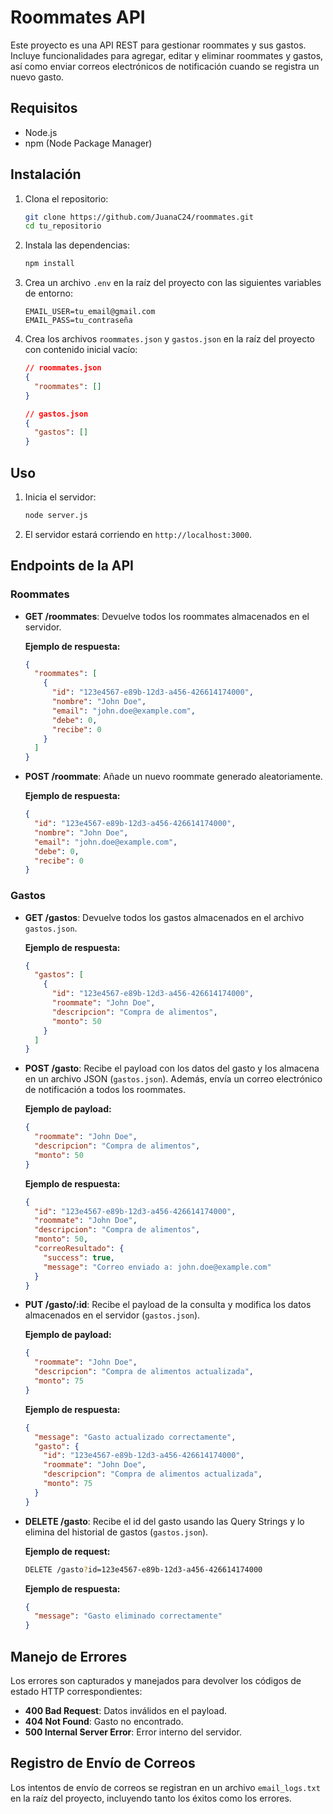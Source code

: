 # Roommates API

Este proyecto es una API REST para gestionar roommates y sus gastos. Incluye funcionalidades para agregar, editar y eliminar roommates y gastos, así como enviar correos electrónicos de notificación cuando se registra un nuevo gasto.

## Requisitos

- Node.js
- npm (Node Package Manager)

## Instalación

1. Clona el repositorio:
    ```sh
    git clone https://github.com/JuanaC24/roommates.git
    cd tu_repositorio
    ```

2. Instala las dependencias:
    ```sh
    npm install
    ```

3. Crea un archivo `.env` en la raíz del proyecto con las siguientes variables de entorno:
    ```
    EMAIL_USER=tu_email@gmail.com
    EMAIL_PASS=tu_contraseña
    ```

4. Crea los archivos `roommates.json` y `gastos.json` en la raíz del proyecto con contenido inicial vacío:
    ```json
    // roommates.json
    {
      "roommates": []
    }
    ```

    ```json
    // gastos.json
    {
      "gastos": []
    }
    ```

## Uso

1. Inicia el servidor:
    ```sh
    node server.js
    ```

2. El servidor estará corriendo en `http://localhost:3000`.

## Endpoints de la API

### Roommates

- **GET /roommates**: Devuelve todos los roommates almacenados en el servidor.

    **Ejemplo de respuesta:**
    ```json
    {
      "roommates": [
        {
          "id": "123e4567-e89b-12d3-a456-426614174000",
          "nombre": "John Doe",
          "email": "john.doe@example.com",
          "debe": 0,
          "recibe": 0
        }
      ]
    }
    ```

- **POST /roommate**: Añade un nuevo roommate generado aleatoriamente.

    **Ejemplo de respuesta:**
    ```json
    {
      "id": "123e4567-e89b-12d3-a456-426614174000",
      "nombre": "John Doe",
      "email": "john.doe@example.com",
      "debe": 0,
      "recibe": 0
    }
    ```

### Gastos

- **GET /gastos**: Devuelve todos los gastos almacenados en el archivo `gastos.json`.

    **Ejemplo de respuesta:**
    ```json
    {
      "gastos": [
        {
          "id": "123e4567-e89b-12d3-a456-426614174000",
          "roommate": "John Doe",
          "descripcion": "Compra de alimentos",
          "monto": 50
        }
      ]
    }
    ```

- **POST /gasto**: Recibe el payload con los datos del gasto y los almacena en un archivo JSON (`gastos.json`). Además, envía un correo electrónico de notificación a todos los roommates.

    **Ejemplo de payload:**
    ```json
    {
      "roommate": "John Doe",
      "descripcion": "Compra de alimentos",
      "monto": 50
    }
    ```

    **Ejemplo de respuesta:**
    ```json
    {
      "id": "123e4567-e89b-12d3-a456-426614174000",
      "roommate": "John Doe",
      "descripcion": "Compra de alimentos",
      "monto": 50,
      "correoResultado": {
        "success": true,
        "message": "Correo enviado a: john.doe@example.com"
      }
    }
    ```

- **PUT /gasto/:id**: Recibe el payload de la consulta y modifica los datos almacenados en el servidor (`gastos.json`).

    **Ejemplo de payload:**
    ```json
    {
      "roommate": "John Doe",
      "descripcion": "Compra de alimentos actualizada",
      "monto": 75
    }
    ```

    **Ejemplo de respuesta:**
    ```json
    {
      "message": "Gasto actualizado correctamente",
      "gasto": {
        "id": "123e4567-e89b-12d3-a456-426614174000",
        "roommate": "John Doe",
        "descripcion": "Compra de alimentos actualizada",
        "monto": 75
      }
    }
    ```

- **DELETE /gasto**: Recibe el id del gasto usando las Query Strings y lo elimina del historial de gastos (`gastos.json`).

    **Ejemplo de request:**
    ```sh
    DELETE /gasto?id=123e4567-e89b-12d3-a456-426614174000
    ```

    **Ejemplo de respuesta:**
    ```json
    {
      "message": "Gasto eliminado correctamente"
    }
    ```

## Manejo de Errores

Los errores son capturados y manejados para devolver los códigos de estado HTTP correspondientes:

- **400 Bad Request**: Datos inválidos en el payload.
- **404 Not Found**: Gasto no encontrado.
- **500 Internal Server Error**: Error interno del servidor.

## Registro de Envío de Correos

Los intentos de envío de correos se registran en un archivo `email_logs.txt` en la raíz del proyecto, incluyendo tanto los éxitos como los errores.

